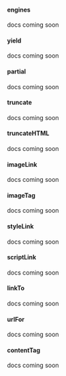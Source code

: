 #### engines
docs coming soon
#### yield
docs coming soon
#### partial
docs coming soon
#### truncate
docs coming soon
#### truncateHTML
docs coming soon
#### imageLink
docs coming soon
#### imageTag
docs coming soon
#### styleLink
docs coming soon
#### scriptLink
docs coming soon
#### linkTo
docs coming soon
#### urlFor
docs coming soon
#### contentTag
docs coming soon
